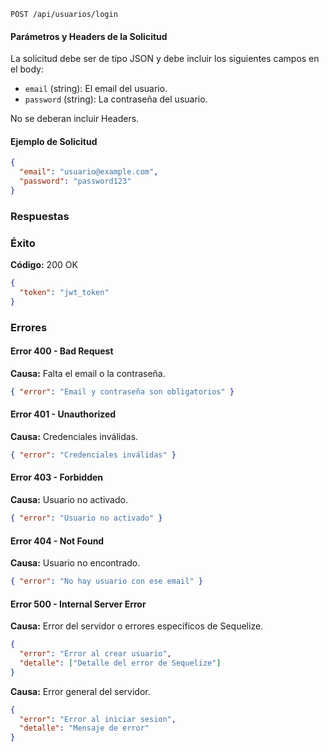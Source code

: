 ```http
POST /api/usuarios/login
```

#### Parámetros y Headers de la Solicitud

La solicitud debe ser de tipo JSON y debe incluir los siguientes campos en el body:

- `email` (string): El email del usuario.
- `password` (string): La contraseña del usuario.

No se deberan incluir Headers.

#### Ejemplo de Solicitud

```json
{
  "email": "usuario@example.com",
  "password": "password123"
}
```

### Respuestas

### Éxito

**Código:** 200 OK

```json
{
  "token": "jwt_token"
}
```

### Errores

#### Error 400 - Bad Request

**Causa:** Falta el email o la contraseña.

```json
{ "error": "Email y contraseña son obligatorios" }
```

#### Error 401 - Unauthorized

**Causa:** Credenciales inválidas.

```json
{ "error": "Credenciales inválidas" }
```

#### Error 403 - Forbidden

**Causa:** Usuario no activado.

```json
{ "error": "Usuario no activado" }
```

#### Error 404 - Not Found

**Causa:** Usuario no encontrado.

```json
{ "error": "No hay usuario con ese email" }
```

#### Error 500 - Internal Server Error

**Causa:** Error del servidor o errores específicos de Sequelize.

```json
{
  "error": "Error al crear usuario",
  "detalle": ["Detalle del error de Sequelize"]
}
```

**Causa:** Error general del servidor.

```json
{
  "error": "Error al iniciar sesion",
  "detalle": "Mensaje de error"
}
```
